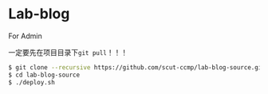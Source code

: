 # Lab-blog
For Admin

一定要先在项目目录下`git pull`！！！
```bash
$ git clone --recursive https://github.com/scut-ccmp/lab-blog-source.git
$ cd lab-blog-source
$ ./deploy.sh
```
